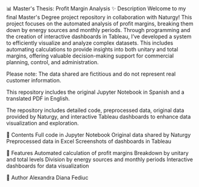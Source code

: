 📊 Master's Thesis: Profit Margin Analysis
✨ Description
Welcome to my final Master's Degree project repository in collaboration with Naturgy! This project focuses on the automated analysis of profit margins, breaking them down by energy sources and monthly periods. Through programming and the creation of interactive dashboards in Tableau, I’ve developed a system to efficiently visualize and analyze complex datasets. This includes automating calculations to provide insights into both unitary and total margins, offering valuable decision-making support for commercial planning, control, and administration.

Please note: The data shared are fictitious and do not represent real customer information.

This repository includes the original Jupyter Notebook in Spanish and a translated PDF in English.

The repository includes detailed code, preprocessed data, original data provided by Naturgy, and interactive Tableau dashboards to enhance data visualization and exploration.

📂 Contents
Full code in Jupyter Notebook
Original data shared by Naturgy
Preprocessed data in Excel
Screenshots of dashboards in Tableau

🌟 Features
Automated calculation of profit margins
Breakdown by unitary and total levels
Division by energy sources and monthly periods
Interactive dashboards for data visualization

💼 Author
Alexandra Diana Fediuc
